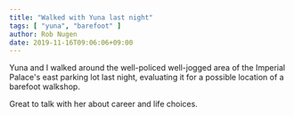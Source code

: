 ```yaml
---
title: "Walked with Yuna last night"
tags: [ "yuna", "barefoot" ]
author: Rob Nugen
date: 2019-11-16T09:06:06+09:00
---
```


Yuna and I walked around the well-policed well-jogged area of the
Imperial Palace's east parking lot last night, evaluating it for a
possible location of a barefoot walkshop.

Great to talk with her about career and life choices.  <!-- and sigils! -->
